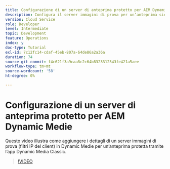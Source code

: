 ```yaml
---
title: Configurazione di un server di anteprima protetto per AEM Dynamic Medie
description: Configura il server immagini di prova per un’anteprima sicura utilizzando l’app Dynamic Media Classic per AEM.
version: Cloud Service
role: Developer
level: Intermediate
topic: Development
feature: Operations
index: y
doc-type: Tutorial
exl-id: 7c12fc14-cdaf-45eb-807a-64de86a2a36a
duration: 74
source-git-commit: f4c621f3a9caa8c2c64b8323312343fe421a5aee
workflow-type: tm+mt
source-wordcount: '58'
ht-degree: 0%

---
```


# Configurazione di un server di anteprima protetto per AEM Dynamic Medie

Questo video illustra come aggiungere i dettagli di un server immagini di prova (filtri IP del client) in Dynamic Medie per un’anteprima protetta tramite l’app Dynamic Media Classic.

>[!VIDEO](https://video.tv.adobe.com/v/335462?quality=12&learn=on)
